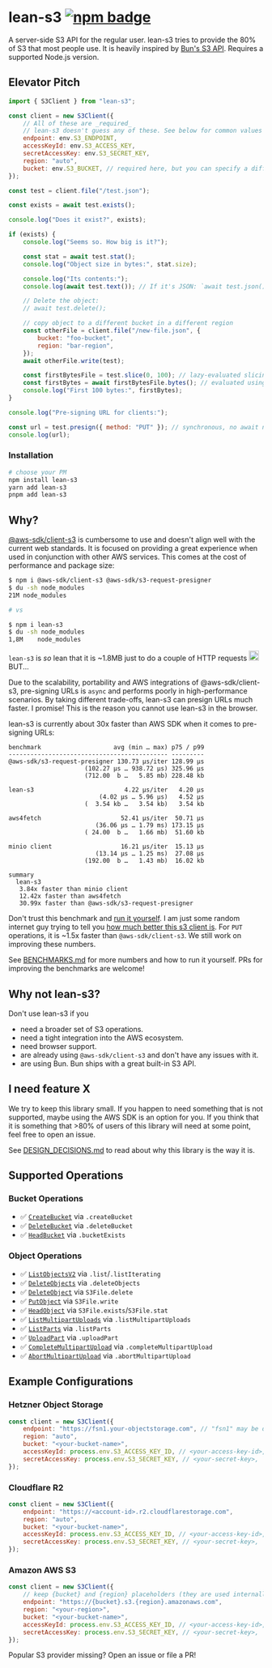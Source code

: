 # lean-s3 [![npm badge](https://img.shields.io/npm/v/lean-s3)](https://www.npmjs.com/package/lean-s3)

A server-side S3 API for the regular user. lean-s3 tries to provide the 80% of S3 that most people use. It is heavily inspired by [Bun's S3 API](https://bun.sh/docs/api/s3). Requires a supported Node.js version.

## Elevator Pitch
```js
import { S3Client } from "lean-s3";

const client = new S3Client({
    // All of these are _required_
    // lean-s3 doesn't guess any of these. See below for common values for most providers
    endpoint: env.S3_ENDPOINT,
    accessKeyId: env.S3_ACCESS_KEY,
    secretAccessKey: env.S3_SECRET_KEY,
    region: "auto",
    bucket: env.S3_BUCKET, // required here, but you can specify a different bucket later
});

const test = client.file("/test.json");

const exists = await test.exists();

console.log("Does it exist?", exists);

if (exists) {
    console.log("Seems so. How big is it?");

    const stat = await test.stat();
    console.log("Object size in bytes:", stat.size);

    console.log("Its contents:");
    console.log(await test.text()); // If it's JSON: `await test.json()`

    // Delete the object:
    // await test.delete();

    // copy object to a different bucket in a different region
    const otherFile = client.file("/new-file.json", {
        bucket: "foo-bucket",
        region: "bar-region",
    });
    await otherFile.write(test);

    const firstBytesFile = test.slice(0, 100); // lazy-evaluated slicing
    const firstBytes = await firstBytesFile.bytes(); // evaluated using HTTP range requests
    console.log("First 100 bytes:", firstBytes);
}

console.log("Pre-signing URL for clients:");

const url = test.presign({ method: "PUT" }); // synchronous, no await needed
console.log(url);
```

### Installation
```sh
# choose your PM
npm install lean-s3
yarn add lean-s3
pnpm add lean-s3
```

## Why?
[@aws-sdk/client-s3](https://github.com/aws/aws-sdk-js-v3) is cumbersome to use and doesn't align well with the current web standards. It is focused on providing a great experience when used in conjunction with other AWS services. This comes at the cost of performance and package size:

```sh
$ npm i @aws-sdk/client-s3 @aws-sdk/s3-request-presigner
$ du -sh node_modules
21M	node_modules

# vs

$ npm i lean-s3
$ du -sh node_modules
1,8M	node_modules
```
`lean-s3` is _so_ lean that it is ~1.8MB just to do a couple of HTTP requests <img src="https://cdn.frankerfacez.com/emoticon/480839/1" width="20" height="20">
BUT...

Due to the scalability, portability and AWS integrations of @aws-sdk/client-s3, pre-signing URLs is `async` and performs poorly in high-performance scenarios. By taking different trade-offs, lean-s3 can presign URLs much faster. I promise! This is the reason you cannot use lean-s3 in the browser.

lean-s3 is currently about 30x faster than AWS SDK when it comes to pre-signing URLs:
```
benchmark                    avg (min … max) p75 / p99
-------------------------------------------- ---------
@aws-sdk/s3-request-presigner 130.73 µs/iter 128.99 µs
                     (102.27 µs … 938.72 µs) 325.96 µs
                     (712.00  b …   5.85 mb) 228.48 kb

lean-s3                         4.22 µs/iter   4.20 µs
                         (4.02 µs … 5.96 µs)   4.52 µs
                     (  3.54 kb …   3.54 kb)   3.54 kb

aws4fetch                      52.41 µs/iter  50.71 µs
                        (36.06 µs … 1.79 ms) 173.15 µs
                     ( 24.00  b …   1.66 mb)  51.60 kb

minio client                   16.21 µs/iter  15.13 µs
                        (13.14 µs … 1.25 ms)  27.08 µs
                     (192.00  b …   1.43 mb)  16.02 kb

summary
  lean-s3
   3.84x faster than minio client
   12.42x faster than aws4fetch
   30.99x faster than @aws-sdk/s3-request-presigner
```

Don't trust this benchmark and [run it yourself](./BENCHMARKS.md). I am just some random internet guy trying to tell you [how much better this s3 client is](https://xkcd.com/927/). For `PUT` operations, it is ~1.5x faster than `@aws-sdk/client-s3`. We still work on improving these numbers.

See [BENCHMARKS.md](./BENCHMARKS.md) for more numbers and how to run it yourself. PRs for improving the benchmarks are welcome!

## Why not lean-s3?
Don't use lean-s3 if you
- need a broader set of S3 operations.
- need a tight integration into the AWS ecosystem.
- need browser support.
- are already using `@aws-sdk/client-s3` and don't have any issues with it.
- are using Bun. Bun ships with a great built-in S3 API.

## I need feature X
We try to keep this library small. If you happen to need something that is not supported, maybe using the AWS SDK is an option for you. If you think that it is something that >80% of users of this library will need at some point, feel free to open an issue.

See [DESIGN_DECISIONS.md](./DESIGN_DECISIONS.md) to read about why this library is the way it is.

## Supported Operations

### Bucket Operations
- ✅ [`CreateBucket`](https://docs.aws.amazon.com/AmazonS3/latest/API/API_CreateBucket.html) via `.createBucket`
- ✅ [`DeleteBucket`](https://docs.aws.amazon.com/AmazonS3/latest/API/API_DeleteBucket.html) via `.deleteBucket`
- ✅ [`HeadBucket`](https://docs.aws.amazon.com/AmazonS3/latest/API/API_HeadBucket.html) via `.bucketExists`

### Object Operations
- ✅ [`ListObjectsV2`](https://docs.aws.amazon.com/AmazonS3/latest/API/API_ListObjectsV2.html) via `.list`/`.listIterating`
- ✅ [`DeleteObjects`](https://docs.aws.amazon.com/AmazonS3/latest/API/API_DeleteObjects.html) via `.deleteObjects`
- ✅ [`DeleteObject`](https://docs.aws.amazon.com/AmazonS3/latest/API/API_DeleteObject.html) via `S3File.delete`
- ✅ [`PutObject`](https://docs.aws.amazon.com/AmazonS3/latest/API/API_PutObject.html) via `S3File.write`
- ✅ [`HeadObject`](https://docs.aws.amazon.com/AmazonS3/latest/API/API_HeadObject.html) via `S3File.exists`/`S3File.stat`
- ✅ [`ListMultipartUploads`](https://docs.aws.amazon.com/AmazonS3/latest/API/API_ListMultipartUploads.html) via `.listMultipartUploads`
- ✅ [`ListParts`](https://docs.aws.amazon.com/AmazonS3/latest/API/API_ListParts.html) via `.listParts`
- ✅ [`UploadPart`](https://docs.aws.amazon.com/AmazonS3/latest/API/API_UploadPart.html) via `.uploadPart`
- ✅ [`CompleteMultipartUpload`](https://docs.aws.amazon.com/AmazonS3/latest/API/API_CompleteMultipartUpload.html) via `.completeMultipartUpload`
- ✅ [`AbortMultipartUpload`](https://docs.aws.amazon.com/AmazonS3/latest/API/API_AbortMultipartUpload.html) via `.abortMultipartUpload`

## Example Configurations
### Hetzner Object Storage
```js
const client = new S3Client({
    endpoint: "https://fsn1.your-objectstorage.com", // "fsn1" may be different depending on your selected data center
    region: "auto",
    bucket: "<your-bucket-name>",
    accessKeyId: process.env.S3_ACCESS_KEY_ID, // <your-access-key-id>,
    secretAccessKey: process.env.S3_SECRET_KEY, // <your-secret-key>,
});
```

### Cloudflare R2
```js
const client = new S3Client({
    endpoint: "https://<account-id>.r2.cloudflarestorage.com",
    region: "auto",
    bucket: "<your-bucket-name>",
    accessKeyId: process.env.S3_ACCESS_KEY_ID, // <your-access-key-id>,
    secretAccessKey: process.env.S3_SECRET_KEY, // <your-secret-key>,
});
```

### Amazon AWS S3
```js
const client = new S3Client({
    // keep {bucket} and {region} placeholders (they are used internally).
    endpoint: "https://{bucket}.s3.{region}.amazonaws.com",
    region: "<your-region>",
    bucket: "<your-bucket-name>",
    accessKeyId: process.env.S3_ACCESS_KEY_ID, // <your-access-key-id>,
    secretAccessKey: process.env.S3_SECRET_KEY, // <your-secret-key>,
});
```

Popular S3 provider missing? Open an issue or file a PR!
